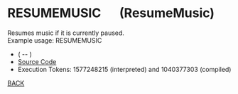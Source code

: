 # RESUMEMUSIC &emsp; (ResumeMusic)
Resumes music if it is currently paused.<br/>Example usage: RESUMEMUSIC
* ( -- )
* [Source Code](../words/sound/ResumeMusic.cs)
* Execution Tokens: 1577248215 (interpreted) and 1040377303 (compiled)


[BACK](builtins.md#ResumeMusic)
